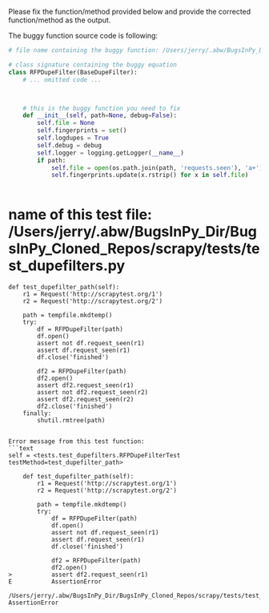 Please fix the function/method provided below and provide the corrected function/method as the output.


The buggy function source code is following:
```python
# file name containing the buggy function: /Users/jerry/.abw/BugsInPy_Dir/BugsInPy_Cloned_Repos/scrapy/scrapy/dupefilters.py

# class signature containing the buggy equation
class RFPDupeFilter(BaseDupeFilter):
	# ... omitted code ...



	# this is the buggy function you need to fix
	def __init__(self, path=None, debug=False):
	    self.file = None
	    self.fingerprints = set()
	    self.logdupes = True
	    self.debug = debug
	    self.logger = logging.getLogger(__name__)
	    if path:
	        self.file = open(os.path.join(path, 'requests.seen'), 'a+')
	        self.fingerprints.update(x.rstrip() for x in self.file)
	
```

# name of this test file: /Users/jerry/.abw/BugsInPy_Dir/BugsInPy_Cloned_Repos/scrapy/tests/test_dupefilters.py

    def test_dupefilter_path(self):
        r1 = Request('http://scrapytest.org/1')
        r2 = Request('http://scrapytest.org/2')

        path = tempfile.mkdtemp()
        try:
            df = RFPDupeFilter(path)
            df.open()
            assert not df.request_seen(r1)
            assert df.request_seen(r1)
            df.close('finished')

            df2 = RFPDupeFilter(path)
            df2.open()
            assert df2.request_seen(r1)
            assert not df2.request_seen(r2)
            assert df2.request_seen(r2)
            df2.close('finished')
        finally:
            shutil.rmtree(path)
```

Error message from this test function:
```text
self = <tests.test_dupefilters.RFPDupeFilterTest testMethod=test_dupefilter_path>

    def test_dupefilter_path(self):
        r1 = Request('http://scrapytest.org/1')
        r2 = Request('http://scrapytest.org/2')
    
        path = tempfile.mkdtemp()
        try:
            df = RFPDupeFilter(path)
            df.open()
            assert not df.request_seen(r1)
            assert df.request_seen(r1)
            df.close('finished')
    
            df2 = RFPDupeFilter(path)
            df2.open()
>           assert df2.request_seen(r1)
E           AssertionError

/Users/jerry/.abw/BugsInPy_Dir/BugsInPy_Cloned_Repos/scrapy/tests/test_dupefilters.py:43: AssertionError

```




